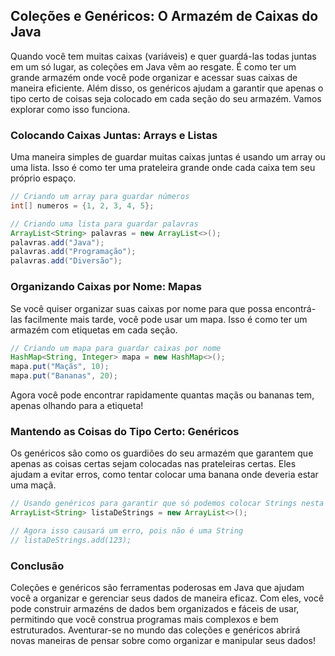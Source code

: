 ## Coleções e Genéricos: O Armazém de Caixas do Java

Quando você tem muitas caixas (variáveis) e quer guardá-las todas juntas em um só lugar, as coleções em Java vêm ao resgate. É como ter um grande armazém onde você pode organizar e acessar suas caixas de maneira eficiente. Além disso, os genéricos ajudam a garantir que apenas o tipo certo de coisas seja colocado em cada seção do seu armazém. Vamos explorar como isso funciona.

### Colocando Caixas Juntas: Arrays e Listas

Uma maneira simples de guardar muitas caixas juntas é usando um array ou uma lista. Isso é como ter uma prateleira grande onde cada caixa tem seu próprio espaço.

```java
// Criando um array para guardar números
int[] numeros = {1, 2, 3, 4, 5};

// Criando uma lista para guardar palavras
ArrayList<String> palavras = new ArrayList<>();
palavras.add("Java");
palavras.add("Programação");
palavras.add("Diversão");
```

### Organizando Caixas por Nome: Mapas

Se você quiser organizar suas caixas por nome para que possa encontrá-las facilmente mais tarde, você pode usar um mapa. Isso é como ter um armazém com etiquetas em cada seção.

```java
// Criando um mapa para guardar caixas por nome
HashMap<String, Integer> mapa = new HashMap<>();
mapa.put("Maçãs", 10);
mapa.put("Bananas", 20);
```

Agora você pode encontrar rapidamente quantas maçãs ou bananas tem, apenas olhando para a etiqueta!

### Mantendo as Coisas do Tipo Certo: Genéricos

Os genéricos são como os guardiões do seu armazém que garantem que apenas as coisas certas sejam colocadas nas prateleiras certas. Eles ajudam a evitar erros, como tentar colocar uma banana onde deveria estar uma maçã.

```java
// Usando genéricos para garantir que só podemos colocar Strings nesta lista
ArrayList<String> listaDeStrings = new ArrayList<>();

// Agora isso causará um erro, pois não é uma String
// listaDeStrings.add(123); 
```

### Conclusão

Coleções e genéricos são ferramentas poderosas em Java que ajudam você a organizar e gerenciar seus dados de maneira eficaz. Com eles, você pode construir armazéns de dados bem organizados e fáceis de usar, permitindo que você construa programas mais complexos e bem estruturados. Aventurar-se no mundo das coleções e genéricos abrirá novas maneiras de pensar sobre como organizar e manipular seus dados!